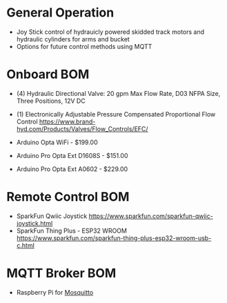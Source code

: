 # General Operation

* Joy Stick control of hydrauicly powered skidded track motors and hydraulic cylinders for arms and bucket
* Options for future control methods using MQTT

# Onboard BOM

* (4) Hydraulic Directional Valve: 20 gpm Max Flow Rate, D03 NFPA Size, Three Positions, 12V DC 
* (1) Electronically Adjustable Pressure Compensated Proportional Flow Control https://www.brand-hyd.com/Products/Valves/Flow_Controls/EFC/

* Arduino Opta WiFi - $199.00
* Arduino Pro Opta Ext D1608S - $151.00
* Arduino Pro Opta Ext A0602 - $229.00

# Remote Control BOM

* SparkFun Qwiic Joystick https://www.sparkfun.com/sparkfun-qwiic-joystick.html
* SparkFun Thing Plus - ESP32 WROOM https://www.sparkfun.com/sparkfun-thing-plus-esp32-wroom-usb-c.html

# MQTT Broker BOM

* Raspberry Pi for [Mosquitto](https://github.com/eclipse-mosquitto/mosquitto)
